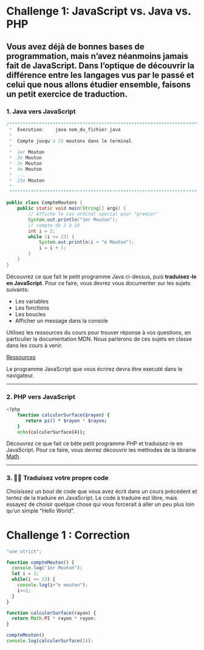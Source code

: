# Challenge 1: JavaScript vs. Java vs. PHP

## **Vous avez déjà de bonnes bases de programmation, mais n’avez néanmoins jamais fait de JavaScript. Dans l’optique de découvrir la différence entre les langages vus par le passé et celui que nous allons étudier ensemble, faisons un petit exercice de traduction.**

### 1. Java vers JavaScript

```java
/******************************************************************************
 *  Execution:    java nom_du_fichier.java
 *  
 *  Compte jusqu'à 23 moutons dans le terminal. 
 *
 *  1er Mouton
 *  2e Mouton 
 *  3e Mouton
 *  4e Mouton
 *  ...
 *  23e Mouton
 *
 ******************************************************************************/

public class CompteMoutons { 
    public static void main(String[] args) {
        // Affiche le cas ordinal spécial pour "premier"
        System.out.println("1er Mouton");
        // compte de 2 à 23
        int i = 2;
        while (i <= 23) {
            System.out.println(i + "e Mouton");
            i = i + 1;
        }
    }
}
```

Découvrez ce que fait le petit programme Java ci-dessus, puis **traduisez-le en JavaScript**. Pour ce faire, vous devrez vous documenter sur les sujets suivants: 

- Les variables
- Les fonctions
- Les boucles
- Afficher un message dans la console

Utilisez les ressources du cours pour trouver réponse à vos questions, en particulier la documentation MDN. Nous parlerons de ces sujets en classe dans les cours à venir. 

[Ressources](https://www.notion.so/92b4f9c7621f47269116d22efa615e57)

Le programme JavaScript que vous écrirez devra être executé dans le navigateur.

---

### 2. PHP vers JavaScript

```bash
<?php
    function calculerSurface($rayon) {
       return pi() * $rayon * $rayon;
    }
    echo(calculerSurface(4));

```

Découvrez ce que fait ce bête petit programme PHP et traduisez-le en JavaScript. Pour ce faire, vous devrez découvrir les méthodes de la librairie [Math](https://developer.mozilla.org/fr/docs/Web/JavaScript/Reference/Global_Objects/Math). 

---

### 3. 🧑‍🎨 Traduisez votre propre code

Choisissez un bout de code que vous avez écrit dans un cours précédent et tentez de la traduire en JavaScript. Le code à traduire est libre, mais essayez de choisir quelque chose qui vous forcerait à aller un peu plus loin qu’un simple “Hello World”.


# Challenge 1 : Correction
```jsx
"use strict";

function compteMouton() {
  console.log("1er Mouton");
  let i = 2;
  while(i <= 23) {
    console.log(i+"e mouton");
    i+=1;
  }
}

function calculerSurface(rayon) {
  return Math.PI * rayon * rayon;
}

compteMouton()
console.log(calculerSurface(1));
```